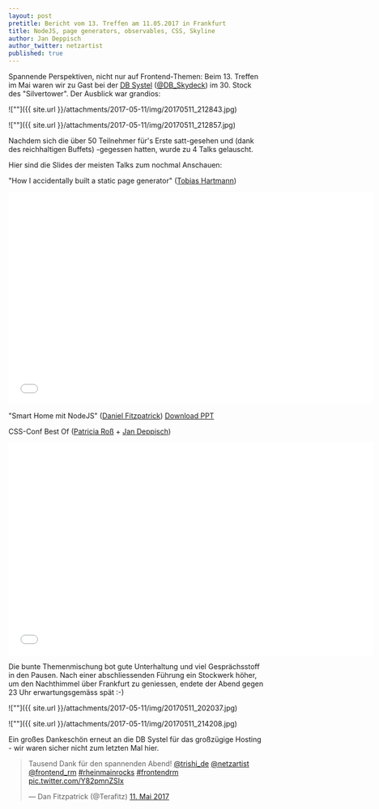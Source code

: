 ```yaml
---
layout: post
pretitle: Bericht vom 13. Treffen am 11.05.2017 in Frankfurt
title: NodeJS, page generators, observables, CSS, Skyline
author: Jan Deppisch
author_twitter: netzartist
published: true
---
```


Spannende Perspektiven, nicht nur auf Frontend-Themen: Beim 13. Treffen im Mai waren wir zu Gast bei der [DB Systel](https://www.dbsystel.de/) ([@DB_Skydeck](https://twitter.com/DB_Skydeck)) im 30. Stock des "Silvertower". Der Ausblick war grandios:

![""]({{ site.url }}/attachments/2017-05-11/img/20170511_212843.jpg)

![""]({{ site.url }}/attachments/2017-05-11/img/20170511_212857.jpg)

Nachdem sich die über 50 Teilnehmer für's Erste satt-gesehen und (dank des reichhaltigen Buffets) -gegessen hatten, wurde zu 4 Talks gelauscht.

Hier sind die Slides der meisten Talks zum nochmal Anschauen:

"How I accidentally built a static page generator" ([Tobias Hartmann](https://twitter.com/ToH_82))
<iframe src="//slides.com/tobiashartmann/how-i-accidentally-build-a-static-page-generator/embed" width="720" height="420" scrolling="no" frameborder="0" webkitallowfullscreen mozallowfullscreen allowfullscreen></iframe>

"Smart Home mit NodeJS" ([Daniel Fitzpatrick](https://twitter.com/Terafitz))
[Download PPT](https://github.com/terafitz/Presentations/blob/master/11-05-17_FE_RM_Smarthome.pptx)

CSS-Conf Best Of ([Patricia Roß](https://twitter.com/trishi_de) + [Jan Deppisch](https://twitter.com/netzartist))
<iframe src="//slides.com/netzartist-de/cssconfeu17-bestof/embed" width="720" height="420" scrolling="no" frameborder="0" webkitallowfullscreen mozallowfullscreen allowfullscreen></iframe>

Die bunte Themenmischung bot gute Unterhaltung und viel Gesprächsstoff in den Pausen. Nach einer abschliessenden Führung ein Stockwerk höher, um den Nachthimmel über Frankfurt zu geniessen, endete der Abend gegen 23 Uhr erwartungsgemäss spät :-)

![""]({{ site.url }}/attachments/2017-05-11/img/20170511_202037.jpg)

![""]({{ site.url }}/attachments/2017-05-11/img/20170511_214208.jpg)

Ein großes Dankeschön erneut an die DB Systel für das großzügige Hosting - wir waren sicher nicht zum letzten Mal hier.

<blockquote class="twitter-tweet" data-lang="de"><p lang="de" dir="ltr">Tausend Dank für den spannenden Abend! <a href="https://twitter.com/trishi_de?ref_src=twsrc%5Etfw">@trishi_de</a> <a href="https://twitter.com/netzartist?ref_src=twsrc%5Etfw">@netzartist</a> <a href="https://twitter.com/frontend_rm?ref_src=twsrc%5Etfw">@frontend_rm</a> <a href="https://twitter.com/hashtag/rheinmainrocks?src=hash&amp;ref_src=twsrc%5Etfw">#rheinmainrocks</a> <a href="https://twitter.com/hashtag/frontendrm?src=hash&amp;ref_src=twsrc%5Etfw">#frontendrm</a> <a href="https://t.co/Y82pmnZSIx">pic.twitter.com/Y82pmnZSIx</a></p>&mdash; Dan Fitzpatrick (@Terafitz) <a href="https://twitter.com/Terafitz/status/862769891308437507?ref_src=twsrc%5Etfw">11. Mai 2017</a></blockquote>
<script async src="https://platform.twitter.com/widgets.js" charset="utf-8"></script>

